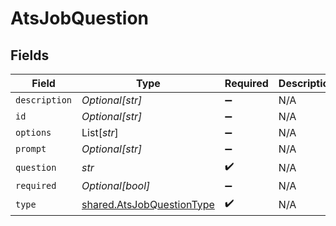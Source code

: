 # AtsJobQuestion


## Fields

| Field                                                                  | Type                                                                   | Required                                                               | Description                                                            |
| ---------------------------------------------------------------------- | ---------------------------------------------------------------------- | ---------------------------------------------------------------------- | ---------------------------------------------------------------------- |
| `description`                                                          | *Optional[str]*                                                        | :heavy_minus_sign:                                                     | N/A                                                                    |
| `id`                                                                   | *Optional[str]*                                                        | :heavy_minus_sign:                                                     | N/A                                                                    |
| `options`                                                              | List[*str*]                                                            | :heavy_minus_sign:                                                     | N/A                                                                    |
| `prompt`                                                               | *Optional[str]*                                                        | :heavy_minus_sign:                                                     | N/A                                                                    |
| `question`                                                             | *str*                                                                  | :heavy_check_mark:                                                     | N/A                                                                    |
| `required`                                                             | *Optional[bool]*                                                       | :heavy_minus_sign:                                                     | N/A                                                                    |
| `type`                                                                 | [shared.AtsJobQuestionType](../../models/shared/atsjobquestiontype.md) | :heavy_check_mark:                                                     | N/A                                                                    |